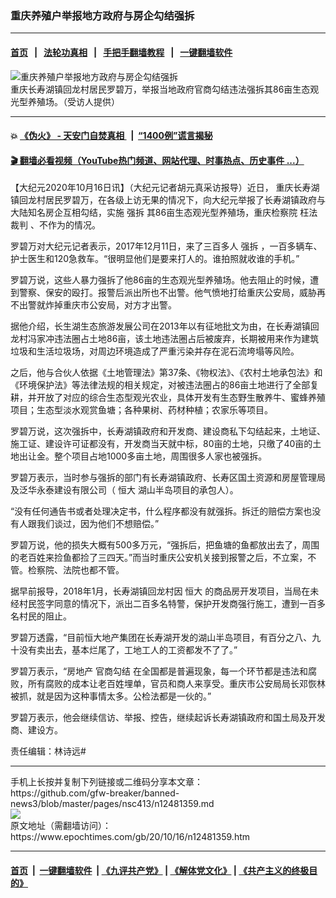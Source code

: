 ### 重庆养殖户举报地方政府与房企勾结强拆
------------------------

#### [首页](https://github.com/gfw-breaker/banned-news3/blob/master/README.md) &nbsp;&nbsp;|&nbsp;&nbsp; [法轮功真相](https://github.com/begood0513/basic/blob/master/README.md)  &nbsp;&nbsp;|&nbsp;&nbsp; [手把手翻墙教程](https://github.com/gfw-breaker/guides/wiki)  &nbsp;&nbsp;|&nbsp;&nbsp; [一键翻墙软件](https://github.com/gfw-breaker/nogfw/blob/master/README.md)  



<div><img alt="重庆养殖户举报地方政府与房企勾结强拆" class="attachment-djy_600_400 size-djy_600_400 wp-post-image" src="https://i.epochtimes.com/assets/uploads/2020/10/ac8d2733a66af48575198bb0ed6b0952-600x400.png"/>
<div class="caption">
 重庆长寿湖镇回龙村居民罗碧万，举报当地政府官商勾结违法强拆其86亩生态观光型养殖场。（受访人提供）
</div></div><hr/>

#### 💥 [《伪火》 - 天安门自焚真相 ](http://158.247.195.190:10000/videos/blog/weihuo.html)&nbsp; |&nbsp; [“1400例”谎言揭秘  ](http://158.247.195.190:10000/videos/blog/jiexi1400.html)

#### [ 🎬  翻墙必看视频（YouTube热门频道、网站代理、时事热点、历史事件 ...）](https://github.com/gfw-breaker/links/blob/master/banned.md)

<div><p>
 【大纪元2020年10月16日讯】（大纪元记者胡元真采访报导）近日，
 <ok href="https://www.epochtimes.com/gb/tag/%E9%87%8D%E5%BA%86%E9%95%BF%E5%AF%BF%E6%B9%96.html">
  重庆长寿湖
 </ok>
 镇回龙村居民罗碧万，在各级上访无果的情况下，向大纪元举报了长寿湖镇政府与大陆知名房企互相勾结，实施
 <ok href="https://www.epochtimes.com/gb/tag/%E5%BC%BA%E6%8B%86.html">
  强拆
 </ok>
 其86亩生态观光型养殖场，重庆检察院
 <ok href="https://www.epochtimes.com/gb/tag/%E6%9E%89%E6%B3%95%E8%A3%81%E5%88%A4.html">
  枉法裁判
 </ok>
 、不作为的情况。
</p>
<p>
 罗碧万对大纪元记者表示，2017年12月11日，来了三百多人
 <ok href="https://www.epochtimes.com/gb/tag/%E5%BC%BA%E6%8B%86.html">
  强拆
 </ok>
 ，一百多辆车、护士医生和120急救车。“很明显他们是要来打人的。谁拍照就收谁的手机。”
</p>
<p>
 罗碧万说，这些人暴力强拆了他86亩的生态观光型养殖场。他去阻止的时候，遭到警察、保安的殴打。报警后派出所也不出警。他气愤地打给重庆公安局，威胁再不出警就炸掉重庆市公安局，对方才出警。
</p>
<p>
 据他介绍，长生湖生态旅游发展公司在2013年以有征地批文为由，在长寿湖镇回龙村冯家冲违法圈占土地86亩，该土地违法圈占后被废弃，长期被用来作为建筑垃圾和生活垃圾场，对周边环境造成了严重污染并存在泥石流垮塌等风险。
</p>
<p>
 之后，他与合伙人依据《土地管理法》第37条、《物权法》、《农村土地承包法》和《环境保护法》等法律法规的相关规定，对被违法圈占的86亩土地进行了全部复耕，并开放了对应的综合生态型观光农业，具体开发有生态野生散养牛、蜜蜂养殖项目；生态型淡水观赏鱼塘；各种果树、药材种植；农家乐等项目。
</p>
<p>
 罗碧万说，这次强拆中，长寿湖镇政府和开发商、建设商私下勾结起来，土地证、施工证、建设许可证都没有，开发商当天就中标，80亩的土地，只缴了40亩的土地出让金。整个项目占地1000多亩土地，周围很多人家也被强拆。
</p>
<p>
 罗碧万表示，当时参与强拆的部门有长寿湖镇政府、长寿区国土资源和房屋管理局及泛华永泰建设有限公司（
 <ok href="https://www.epochtimes.com/gb/tag/%E6%81%92%E5%A4%A7.html">
  恒大
 </ok>
 湖山半岛项目的承包人）。
</p>
<p>
 “没有任何通告书或者处理决定书，什么程序都没有就强拆。拆迁的赔偿方案也没有人跟我们谈过，因为他们不想赔偿。”
</p>
<p>
 罗碧万说，他的损失大概有500多万元，“强拆后，把鱼塘的鱼都放出去了，周围的老百姓来捡鱼都捡了三四天。”而当时重庆公安机关接到报警之后，不立案，不管。检察院、法院也都不管。
</p>
<p>
 据早前报导，2018年1月，长寿湖镇回龙村因
 <ok href="https://www.epochtimes.com/gb/tag/%E6%81%92%E5%A4%A7.html">
  恒大
 </ok>
 的商品房开发项目，当局在未经村民签字同意的情况下，派出二百多名特警，保护开发商强行施工，遭到一百多名村民的阻止。
</p>
<p>
 罗碧万透露，“目前恒大地产集团在长寿湖开发的湖山半岛项目，有百分之八、九十没有卖出去，基本烂尾了，工地工人的工资都发不了了。”
</p>
<p>
 罗碧万表示，“房地产
 <ok href="https://www.epochtimes.com/gb/tag/%E5%AE%98%E5%95%86%E5%8B%BE%E7%BB%93.html">
  官商勾结
 </ok>
 在全国都是普遍现象，每一个环节都是违法和腐败，所有腐败的成本让老百姓埋单，官员和商人来享受。重庆市公安局局长邓恢林被抓，就是因为这种事情太多。公检法都是一伙的。”
</p>
<p>
 罗碧万表示，他会继续信访、举报、控告，继续起诉长寿湖镇政府和国土局及开发商、建设方。
</p>
<p>
 责任编辑：林诗远#
</p>
</div>
<hr/>
手机上长按并复制下列链接或二维码分享本文章：<br/>
https://github.com/gfw-breaker/banned-news3/blob/master/pages/nsc413/n12481359.md <br/>
<a href='https://github.com/gfw-breaker/banned-news3/blob/master/pages/nsc413/n12481359.md'><img src='https://github.com/gfw-breaker/banned-news3/blob/master/pages/nsc413/n12481359.md.png'/></a> <br/>
原文地址（需翻墙访问）：https://www.epochtimes.com/gb/20/10/16/n12481359.htm


------------------------
#### [首页](https://github.com/gfw-breaker/banned-news3/blob/master/README.md) &nbsp;|&nbsp; [一键翻墙软件](https://github.com/gfw-breaker/nogfw/blob/master/README.md) &nbsp;| [《九评共产党》](https://github.com/gfw-breaker/9ping.md/blob/master/README.md#九评之一评共产党是什么) | [《解体党文化》](https://github.com/gfw-breaker/jtdwh.md/blob/master/README.md) | [《共产主义的终极目的》](https://github.com/gfw-breaker/gczydzjmd.md/blob/master/README.md)


<img src='http://gfw-breaker.win/banned-news3/pages/nsc413/n12481359.md' width='0px' height='0px'/>